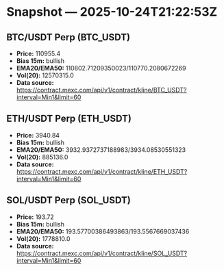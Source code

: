 # Snapshot — 2025-10-24T21:22:53Z

## BTC/USDT Perp (BTC_USDT)
- **Price:** 110955.4
- **Bias 15m:** bullish
- **EMA20/EMA50:** 110802.71209350023/110770.2080672269
- **Vol(20):** 12570315.0
- **Data source:** https://contract.mexc.com/api/v1/contract/kline/BTC_USDT?interval=Min1&limit=60

## ETH/USDT Perp (ETH_USDT)
- **Price:** 3940.84
- **Bias 15m:** bullish
- **EMA20/EMA50:** 3932.9372737188983/3934.08530551323
- **Vol(20):** 885136.0
- **Data source:** https://contract.mexc.com/api/v1/contract/kline/ETH_USDT?interval=Min1&limit=60

## SOL/USDT Perp (SOL_USDT)
- **Price:** 193.72
- **Bias 15m:** bullish
- **EMA20/EMA50:** 193.57700386493863/193.5567669037436
- **Vol(20):** 1778810.0
- **Data source:** https://contract.mexc.com/api/v1/contract/kline/SOL_USDT?interval=Min1&limit=60
